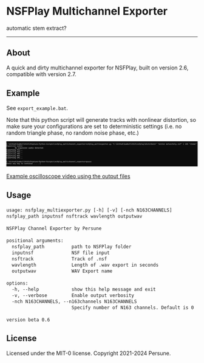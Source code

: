 # NSFPlay Multichannel Exporter

automatic stem extract?

---

## About

A quick and dirty multichannel exporter for NSFPlay, built on version 2.6, compatible with version 2.7.

## Example

See `export_example.bat`.

Note that this python script will generate tracks with nonlinear distortion, so make sure your configurations are set to deterministic settings (i.e. no random triangle phase, no random noise phase, etc.)

![Windows commandline executing export_example.bat](commandline.png)

[Example oscilloscope video using the output files](https://youtu.be/71gAf07z7e4)

## Usage

```
usage: nsfplay_multiexporter.py [-h] [-v] [-nch N163CHANNELS] nsfplay_path inputnsf nsftrack wavlength outputwav

NSFPlay Channel Exporter by Persune

positional arguments:
  nsfplay_path          path to NSFPlay folder
  inputnsf              NSF file input
  nsftrack              Track of .nsf
  wavlength             Length of .wav export in seconds
  outputwav             WAV Export name

options:
  -h, --help            show this help message and exit
  -v, --verbose         Enable output verbosity
  -nch N163CHANNELS, --n163channels N163CHANNELS
                        Specify number of N163 channels. Default is 0

version beta 0.6
```

## License

Licensed under the MIT-0 license.
Copyright 2021-2024 Persune.
